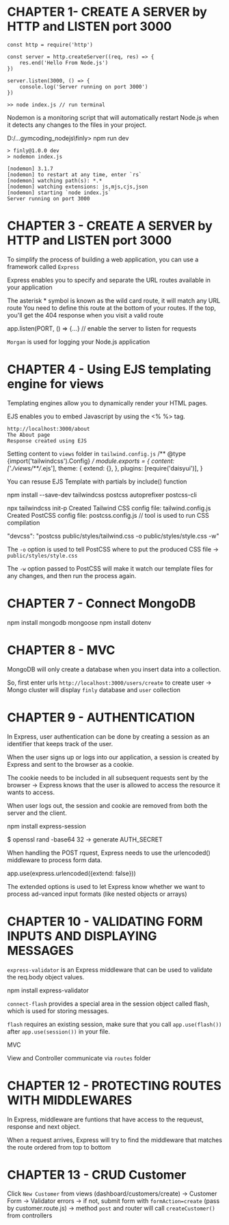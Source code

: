 # CHAPTER 1- CREATE A SERVER by HTTP and LISTEN port 3000

```
const http = require('http')

const server = http.createServer((req, res) => {
    res.end('Hello From Node.js')
})

server.listen(3000, () => {
    console.log('Server running on port 3000')
})

>> node index.js // run terminal
```

Nodemon is a monitoring script that will automatically restart Node.js when it detects any changes to the files
in your project.

D:/...gymcoding_nodejs\finly> npm run dev  

```
> finly@1.0.0 dev 
> nodemon index.js

[nodemon] 3.1.7
[nodemon] to restart at any time, enter `rs`  
[nodemon] watching path(s): *.*
[nodemon] watching extensions: js,mjs,cjs,json
[nodemon] starting `node index.js`
Server running on port 3000
```

# CHAPTER 3 - CREATE A SERVER by HTTP and LISTEN port 3000

To simplify the process of building a web application, you can use a framework called `Express`

Express enables you to specify and separate the URL routes available in your application

The asterisk * symbol is known as the wild card route, it will match any URL route
You need to define this route at the bottom of your routes. If the top, you'll get the 404 response when you visit a valid route

app.listen(PORT, () => {...} // enable the server to listen for requests

`Morgan` is used for logging your Node.js application

# CHAPTER 4 - Using EJS templating engine for views

Templating engines allow you to dynamically render your HTML pages.

EJS enables you to embed Javascript by using the <% %> tag.

```
http://localhost:3000/about
The About page
Response created using EJS
```

Setting content to `views` folder in `tailwind.config.js`
/** @type {import('tailwindcss').Config} */
module.exports = {
  content: ['./views/**/*.ejs'],
  theme: {
    extend: {},
  },
  plugins: [require('daisyui')],
}

You can resuse EJS Template with partials by include() function

npm install --save-dev tailwindcss postcss autoprefixer postcss-cli

npx tailwindcss init-p
Created Tailwind CSS config file: tailwind.config.js
Created PostCSS config file: postcss.config.js  // tool is used to run CSS compilation

"devcss": "postcss public/styles/tailwind.css -o public/styles/style.css -w"

The `-o` option is used to tell PostCSS where to put the produced CSS file -> `public/styles/style.css`

The `-w` option passed to PostCSS will make it watch our template files for any changes, and then run the process again.

# CHAPTER 7 - Connect MongoDB

npm install mongodb mongoose
npm install dotenv

# CHAPTER 8 - MVC

MongoDB will only create a database when you insert data into a collection.

So, first enter urls `http://localhost:3000/users/create` to create user -> Mongo cluster will display `finly` database and `user` collection

# CHAPTER 9 - AUTHENTICATION

In Express, user authentication can be done by creating a session as an identifier that keeps track of the user.

When  the user signs up or logs into our application, a session is created by Express and sent to the browser as a cookie.

The cookie needs to be included in all subsequent requests sent by the browser -> Express knows that the user is allowed to access the resource it wants to access.

When user logs out, the session and cookie are removed from both the server and the client.

npm install express-session

$ openssl rand -base64 32 -> generate AUTH_SECRET

When handling the POST rquest, Express needs to use the urlencoded() middleware to process form data.

app.use(express.urlencoded({extend: false}))

The extended options is used to let Express know whether we want to process ad-vanced input formats (like nested objects or arrays)

# CHAPTER 10 - VALIDATING FORM INPUTS AND DISPLAYING MESSAGES

`express-validator` is an Express middleware that can be used to validate the req.body object values.

npm install express-validator

`connect-flash` provides a special area in the session object called flash, which is used for storing messages.

`flash` requires an existing session, make sure that you call `app.use(flash())` after `app.use(session())` in your file.

MVC

View and Controller communicate via `routes` folder

# CHAPTER 12 - PROTECTING ROUTES WITH MIDDLEWARES

In Express, middleware are funtions that have access to the requeust, response and next object.

When a request arrives, Express will try to find the middleware that matches the route ordered from top to bottom

# CHAPTER 13 - CRUD Customer

Click `New Customer` from views (dashboard/customers/create) -> Customer Form -> Validator errors -> if not, submit form with `formAction=create` (pass by customer.route.js) -> method `post` and router will call `createCustomer()` from controllers